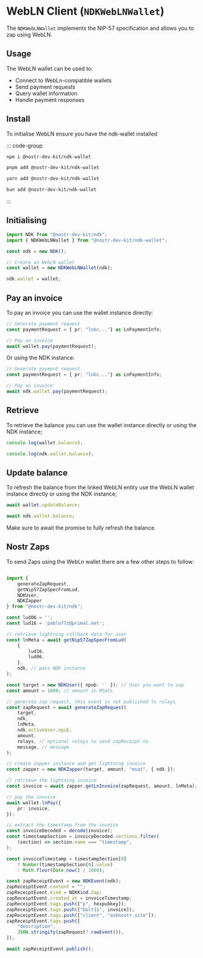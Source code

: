 # WebLN Client (`NDKWebLNWallet`)

The `NDKWebLNWallet` implements the NIP-57 specification and allows you to zap using WebLN.

## Usage

The WebLN wallet can be used to:

- Connect to WebLn-compatible wallets
- Send payment requests
- Query wallet information
- Handle payment responses

## Install

To initialise WebLN ensure you have the ndk-wallet installed

::: code-group

```sh [npm]
npm i @nostr-dev-kit/ndk-wallet
```

```sh [pnpm]
pnpm add @nostr-dev-kit/ndk-wallet
```

```sh [yarn]
yarn add @nostr-dev-kit/ndk-wallet
```

```sh [bun]
bun add @nostr-dev-kit/ndk-wallet
```
:::

## Initialising


```typescript
import NDK from "@nostr-dev-kit/ndk";
import { NDKWebLNWallet } from "@nostr-dev-kit/ndk-wallet";

const ndk = new NDK();

// Create an WebLN wallet
const wallet = new NDKWebLNWallet(ndk);

ndk.wallet = wallet;
```

## Pay an invoice

To pay an invoice you can use the wallet instance directly:

```typescript
// Generate payment request
const paymentRequest = { pr: "lnbc..."} as LnPaymentInfo;

// Pay an invoice
await wallet.pay(paymentRequest);
```

Or using the NDK instance:

```typescript
// Generate payment request
const paymentRequest = { pr: "lnbc..."} as LnPaymentInfo;

// Pay an invoice
await ndk.wallet.pay(paymentRequest);
```

## Retrieve

To retrieve the balance you can use the wallet instance directly or using the NDK instance;

```typescript
console.log(wallet.balance);

console.log(ndk.wallet.balance);
```

## Update balance

To refresh the balance from the linked WebLN entity use the WebLN wallet instance directly or using the NDK instance;

```typescript
await wallet.updateBalance;

await ndk.wallet.balance;
```

Make sure to await the promise to fully refresh the balance.

## Nostr Zaps

To send Zaps using the WebLn wallet there are a few other steps to follow:

```typescript

import {
    generateZapRequest,
    getNip57ZapSpecFromLud,
    NDKUser,
    NDKZapper
} from "@nostr-dev-kit/ndk";

const lud06 = '';
const lud16 = 'pablof7z@primal.net';

// retrieve lightning callback data for user
const lnMeta = await getNip57ZapSpecFromLud(
    {
        lud16,
        lud06,
    },
    ndk, // pass NDK instance
);

const target = new NDKUser({ npub: '' }); // User you want to zap
const amount = 1000; // amount in MSats

// generate zap request, this event is not published to relays
const zapRequest = await generateZapRequest(
    target,
    ndk,
    lnMeta, 
    ndk.activeUser.npub,
    amount,
    relays, // optional relays to send zapReceipt to 
    message, // message
);

// create zapper instance and get lightning invoice
const zapper = new NDKZapper(target, amount, "msat", { ndk });

// retrieve the lightning invoice
const invoice = await zapper.getLnInvoice(zapRequest, amount, lnMeta);

// pay the invoice
await wallet.lnPay({
    pr: invoice,
});

// extract the timestamp from the invoice
const invoiceDecoded = decode(invoice);
const timestampSection = invoiceDecoded.sections.filter(
    (section) => section.name === "timestamp",
);

const invoiceTimestamp = timestampSection[0]
    ? Number(timestampSection[0].value)
    : Math.floor(Date.now() / 1000);

const zapReceiptEvent = new NDKEvent(ndk);
zapReceiptEvent.content = "";
zapReceiptEvent.kind = NDKKind.Zap;
zapReceiptEvent.created_at = invoiceTimestamp;
zapReceiptEvent.tags.push(["p", hexpubkey]);
zapReceiptEvent.tags.push(["bolt11", invoice]);
zapReceiptEvent.tags.push(["client", "asknostr.site"]);
zapReceiptEvent.tags.push([
    "description",
    JSON.stringify(zapRequest?.rawEvent()),
]);

await zapReceiptEvent.publish();

```

